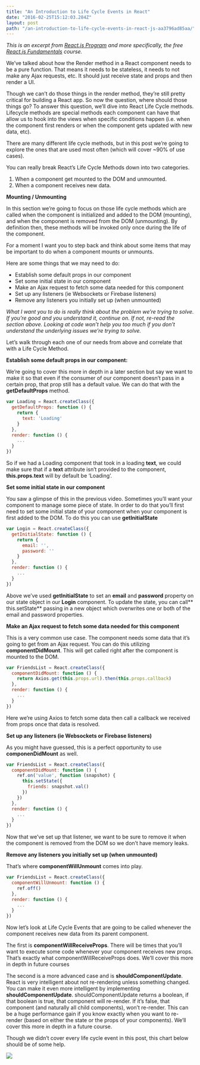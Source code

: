```yaml
---
title: "An Introduction to Life Cycle Events in React"
date: "2016-02-25T15:12:03.284Z"
layout: post
path: "/an-introduction-to-life-cycle-events-in-react-js-aa3796ad85aa/"
---
```


*This is an excerpt from *[React.js Program](http://www.reactjsprogram.com/)*
and more specifically, the free *[React.js
Fundamentals](http://courses.reactjsprogram.com/courses/reactjsfundamentals)*
course.*

We’ve talked about how the Render method in a React component needs to be a pure
function. That means it needs to be stateless, it needs to not make any Ajax
requests, etc. It should just receive state and props and then render a UI.

Though we can’t do those things in the render method, they’re still pretty
critical for building a React app. So now the question, where should those
things go? To answer this question, we’ll dive into React Life Cycle methods.
Lifecycle methods are special methods each component can have that allow us to
hook into the views when specific conditions happen (i.e. when the component
first renders or when the component gets updated with new data, etc).

There are many different life cycle methods, but in this post we’re going to
explore the ones that are used most often (which will cover ~90% of use cases).

You can really break React’s Life Cycle Methods down into two categories.

1) When a component get mounted to the DOM and unmounted.
2) When a component receives new data.

**Mounting / Unmounting**

In this section we’re going to focus on those life cycle methods which are
called when the component is initialized and added to the DOM (mounting), and
when the component is removed from the DOM (unmounting). By definition then,
these methods will be invoked only once during the life of the component.

For a moment I want you to step back and think about some items that may be
important to do when a component mounts or unmounts.

Here are some things that we may need to do:

* Establish some default props in our component
* Set some initial state in our component
* Make an Ajax request to fetch some data needed for this component
* Set up any listeners (ie Websockets or Firebase listeners)
* Remove any listeners you initially set up (when unmounted)

*What I want you to do is really think about the problem we’re trying to solve.
If you’re good and you understand it, continue on. If not, re-read the section
above. Looking at code won’t help you too much if you don’t understand the
underlying issues we’re trying to solve.*

Let’s walk through each one of our needs from above and correlate that with a
Life Cycle Method.

**Establish some default props in our component:**

We’re going to cover this more in depth in a later section but say we want to
make it so that even if the consumer of our component doesn’t pass in a certain
prop, that prop still has a default value. We can do that with the
**getDefaultProps** method.
```javascript
var Loading = React.createClass({
  getDefaultProps: function () {
    return {
      text: 'Loading'
    }
  },
  render: function () {
    ...
  }
})
```
So if we had a Loading component that took in a loading **text**, we could make
sure that if a **text** attribute isn’t provided to the component,
**this.props.text** will by default be ‘Loading’.

**Set some initial state in our component**

You saw a glimpse of this in the previous video. Sometimes you’ll want your
component to manage some piece of state. In order to do that you’ll first need
to set some initial state of your component when your component is first added
to the DOM. To do this you can use **getInitialState**

```javascript
var Login = React.createClass({
  getInitialState: function () {
    return {
      email: '',
      password: ''
    }
  },
  render: function () {
    ...
  }
})
```

Above we’ve used **getInitialState** to set an **email** and **password**
property on our state object in our **Login** component. To update the state,
you can call** this.setState** passing in a new object which overwrites one or
both of the email and password properties.

**Make an Ajax request to fetch some data needed for this component**

This is a very common use case. The component needs some data that it’s going to
get from an Ajax request. You can do this utilizing **componentDidMount**. This
will get called right after the component is mounted to the DOM.

```javascript
var FriendsList = React.createClass({
  componentDidMount: function () {
    return Axios.get(this.props.url).then(this.props.callback)
  },
  render: function () {
    ...
  }
})
```

Here we’re using Axios to fetch some data then call a callback we received from
props once that data is resolved.

**Set up any listeners (ie Websockets or Firebase listeners)**

As you might have guessed, this is a perfect opportunity to use
**componenDidMount** as well.

```javascript
var FriendsList = React.createClass({
  componentDidMount: function () {
    ref.on('value', function (snapshot) {
      this.setState({
        friends: snapshot.val()
      })
    })
  },
  render: function () {
    ...
  }
})
```

Now that we’ve set up that listener, we want to be sure to remove it when the
component is removed from the DOM so we don’t have memory leaks.

**Remove any listeners you initially set up (when unmounted)**

That’s where **componentWillUnmount** comes into play.

```javascript
var FriendsList = React.createClass({
  componentWillUnmount: function () {
    ref.off()
  },
  render: function () {
    ...
  }
})
```

Now let’s look at Life Cycle Events that are going to be called whenever the
component receives new data from its parent component.

The first is **componentWillReceiveProps**. There will be times that you’ll want
to execute some code whenever your component receives new props. That’s exactly
what componentWillReceiveProps does. We’ll cover this more in depth in future
courses

The second is a more advanced case and is **shouldComponentUpdate**. React is
very intelligent about not re-rendering unless something changed. You can make
it even more intelligent by implementing **shouldComponentUpdate**.
shouldComponentUpdate returns a boolean, if that boolean is true, that component
will re-render. If it’s false, that component (and naturally all child
components), won’t re-render. This can be a huge performance gain if you know
exactly when you want to re-render (based on either the state or the props of
your components). We’ll cover this more in depth in a future course.

Though we didn’t cover every life cycle event in this post, this chart below
should be of some help.

![](https://cdn-images-1.medium.com/max/1600/0*VoYsN6eq7I_wjVV5.png)